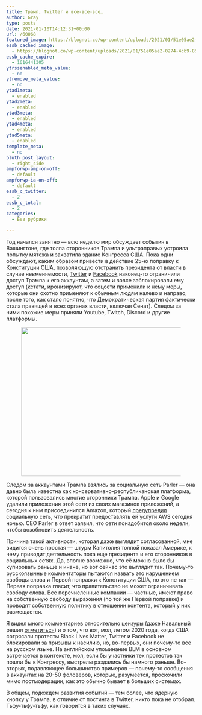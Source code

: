 ```yaml
---
title: Трамп, Twitter и все-все-все…
author: Gray
type: posts
date: 2021-01-10T14:12:31+00:00
url: /60068
featured_image: https://blognot.co/wp-content/uploads/2021/01/51e05ae2-0274-4cb9-853a-bd3c8168475a-1.jpeg
essb_cached_image:
  - https://blognot.co/wp-content/uploads/2021/01/51e05ae2-0274-4cb9-853a-bd3c8168475a-1.jpeg
essb_cache_expire:
  - 1616441305
ytrssenabled_meta_value:
  - no
ytremove_meta_value:
  - no
ytad1meta:
  - enabled
ytad2meta:
  - enabled
ytad3meta:
  - enabled
ytad4meta:
  - enabled
ytad5meta:
  - enabled
template_meta:
  - no
bluth_post_layout:
  - right_side
ampforwp-amp-on-off:
  - default
ampforwp-ia-on-off:
  - default
essb_c_twitter:
  - 2
essb_c_total:
  - 2
categories:
  - Без рубрики

---
```








Год начался занятно — всю неделю мир обсуждает события в Вашингтоне, где толпа сторонников Трампа и ультраправых устроила попытку мятежа и захватила здание Конгресса США. Пока одни обсуждают, каким образом привести в действие 25-ю поправку к Конституции США, позволяющую отстранить президента от власти в случае невменяемости, <a href="https://blog.twitter.com/en_us/topics/company/2020/suspension.html" target="_blank" rel="noreferrer noopener nofollow" title="https://blog.twitter.com/en_us/topics/company/2020/suspension.html">Twitter</a> и <a href="https://www.facebook.com/4/posts/10112681480907401/" target="_blank" rel="noreferrer noopener nofollow" title="https://www.facebook.com/4/posts/10112681480907401/">Facebook</a> наконец-то ограничили доступ Трампа к его аккаунтам, а затем и вовсе заблокировали ему доступ (кстати, иронизируют, что соцсети применили к нему меры, которые они охотно применяют к обычным людям налево и направо, после того, как стало понятно, что Демократическая партия фактически стала правящей в всех органах власти, включая Сенат). Следом за ними похожие меры приняли Youtube, Twitch, Discord и другие платформы.<figure class="wp-block-image size-large is-style-default">

[<img data-attachment-id="60070" data-permalink="https://blognot.co/60068/51e05ae2-0274-4cb9-853a-bd3c8168475a-1" data-orig-file="https://i2.wp.com/blognot.co/wp-content/uploads/2021/01/51e05ae2-0274-4cb9-853a-bd3c8168475a-1.jpeg?fit=1148%2C612&ssl=1" data-orig-size="1148,612" data-comments-opened="1" data-image-meta="{&quot;aperture&quot;:&quot;0&quot;,&quot;credit&quot;:&quot;&quot;,&quot;camera&quot;:&quot;&quot;,&quot;caption&quot;:&quot;&quot;,&quot;created_timestamp&quot;:&quot;0&quot;,&quot;copyright&quot;:&quot;&quot;,&quot;focal_length&quot;:&quot;0&quot;,&quot;iso&quot;:&quot;0&quot;,&quot;shutter_speed&quot;:&quot;0&quot;,&quot;title&quot;:&quot;&quot;,&quot;orientation&quot;:&quot;1&quot;}" data-image-title="51e05ae2-0274-4cb9-853a-bd3c8168475a-1" data-image-description="" data-medium-file="https://i2.wp.com/blognot.co/wp-content/uploads/2021/01/51e05ae2-0274-4cb9-853a-bd3c8168475a-1.jpeg?fit=300%2C160&ssl=1" data-large-file="https://i2.wp.com/blognot.co/wp-content/uploads/2021/01/51e05ae2-0274-4cb9-853a-bd3c8168475a-1.jpeg?fit=740%2C395&ssl=1" width="740" height="395" src="https://i2.wp.com/blognot.co/wp-content/uploads/2021/01/51e05ae2-0274-4cb9-853a-bd3c8168475a-1.jpeg?resize=740%2C395&#038;ssl=1" alt="" class="wp-image-60070" srcset="https://i2.wp.com/blognot.co/wp-content/uploads/2021/01/51e05ae2-0274-4cb9-853a-bd3c8168475a-1.jpeg?resize=1024%2C546&ssl=1 1024w, https://i2.wp.com/blognot.co/wp-content/uploads/2021/01/51e05ae2-0274-4cb9-853a-bd3c8168475a-1.jpeg?resize=300%2C160&ssl=1 300w, https://i2.wp.com/blognot.co/wp-content/uploads/2021/01/51e05ae2-0274-4cb9-853a-bd3c8168475a-1.jpeg?resize=768%2C409&ssl=1 768w, https://i2.wp.com/blognot.co/wp-content/uploads/2021/01/51e05ae2-0274-4cb9-853a-bd3c8168475a-1.jpeg?resize=800%2C426&ssl=1 800w, https://i2.wp.com/blognot.co/wp-content/uploads/2021/01/51e05ae2-0274-4cb9-853a-bd3c8168475a-1.jpeg?w=1148&ssl=1 1148w" sizes="(max-width: 740px) 100vw, 740px" data-recalc-dims="1" />][1]</figure> 

Следом за аккаунтами Трампа взялись за социальную сеть Parler — она давно была известна как консервативно-республиканская платформа, которой пользовались многие сторонники Трампа. Apple и Google удалили приложения этой сети из своих магазинов приложений, а сегодня к ним присоединился Amazon, который <a href="https://www.buzzfeednews.com/article/johnpaczkowski/amazon-parler-aws" target="_blank" rel="noreferrer noopener nofollow" title="https://www.buzzfeednews.com/article/johnpaczkowski/amazon-parler-aws">предупредил</a> социальную сеть, что прекратит предоставлять ей услуги AWS сегодня ночью. CEO Parler в ответ заявил, что сети понадобится около недели, чтобы возобновить деятельность. 

Причина такой активности, которая даже выглядит согласованной, мне видится очень простая — штурм Капитолия толпой показал Америке, к чему приводит деятельность пока еще президента и его сторонников в социальных сетях. Да, вполне возможно, что её можно было бы купировать раньше и иначе, но вот сейчас это выглядит так. Почему-то русскоязычные комментаторы пытаются назвать это нарушением свободы слова и Первой поправки к Конституции США, но это не так — Первая поправка гласит, что правительство не может ограничивать свободу слова. Все перечисленные компании — частные, имеют право на собственную свободу выражения (по той же Первой поправке) и проводят собственную политику в отношении контента, который у них размещается.

Я видел много комментариев относительно цензуры (даже Навальный решил <a href="https://twitter.com/navalny/status/1347959515946360833" target="_blank" rel="noreferrer noopener nofollow" title="https://twitter.com/navalny/status/1347959515946360833">отметиться</a>) и о том, что вот, мол, летом 2020 года, когда США сотрясали протесты Black Lives Matter, Twitter и Facebook не блокировали за призывы к насилию, но, во-первых, они почему-то все на русском языке. На английском упоминание BLM в основном встречается в контексте, мол, если бы участники тех протестов так пошли бы к Конгрессу, выстрелы раздались бы намного раньше. Во-вторых, подавляющее большинство примеров — почему-то сообщения в аккаунтах на 20-50 фоловеров, которые, разумеется, проскочили мимо постмодерации, как это обычно бывает в больших системах.

В общем, подождем развития событий — тем более, что ядерную кнопку у Трампа, в отличие от постинга в Twitter, никто пока не отобрал. Тьфу-тьфу-тьфу, как говорится в таких случаях.

 [1]: https://i2.wp.com/blognot.co/wp-content/uploads/2021/01/51e05ae2-0274-4cb9-853a-bd3c8168475a-1.jpeg?ssl=1